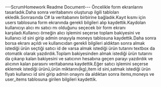 ---ScrumHomework Readme Document---
Öncelikle form ekranlarını tasarladık.Daha sonra veritabanını oluşturup ilgili tabloları ekledik.Sonrasında C# la veritabanını birbirine bağladık.Kayıt kısmı için users tablosuna form ekranında gerekli bilgileri alıp kaydettik.Kaydolan kullanıcıyı alıcı mı satıcı mı olduğunu seçecek bir form ekranı karşıladı.Kullanıcı örneğin alıcı işlemini seçerse toplam bakiyesini ve kullanıcı id sini girip admin onayıyla moneys tablosuna kaydettik.Daha sonra borsa ekranı açıldı ve kullanıcıdan gerekli bilgileri aldıktan sonra almak istediği ürün seçtiği satıcı id de varsa almak istediği ürün tutarını textbox da otomatik olarak yazdırdık.Toplam bakiyesinden almak istediği ürün tutarını da çıkarıp kalan bakiyesini ve satıcının hesabına geçen parayı yazdırdık ve alıcının kalan parasını veritabanına kaydettik.Eğer satıcı işlemini seçerse eklemek istediği ürünü,ürün miktarını(kg),item id sini,satmak istediği ürün fiyatı kullanıcı id sini girip admin onayını da aldıktan sonra items,moneys ve user_items tablosuna girilen bilgileri kaydettik. 

